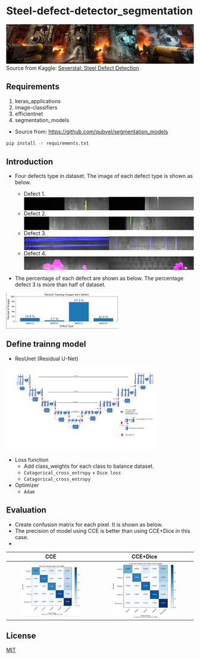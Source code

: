 # Steel-defect-detector_segmentation

![header](images/header.png)
Source from Kaggle: [Severstal: Steel Defect Detection](https://www.kaggle.com/c/severstal-steel-defect-detection)

## Requirements

1) keras_applications
2) image-classifiers
3) efficientnet
4) segmentation_models
- Source from: https://github.com/qubvel/segmentation_models

```bash
pip install -r requirements.txt
```

## Introduction

- Four defects type in dataset. The image of each defect type is shown as below.

  - Defect 1.  
<img src="images/defect1-1.png" align="center" width="50%"/><img src="images/defect1-2.png" align="center" width="50%"/>
  - Defect 2.  
<img src="images/defect2-1.png" align="center" width="50%"/><img src="images/defect2-2.png" align="center" width="50%"/>
  - Defect 3.  
<img src="images/defect3-1.png" align="center" width="50%"/><img src="images/defect3-2.png" align="center" width="50%"/>
  - Defect 4.  
<img src="images/defect4-1.png" align="center" width="50%"/><img src="images/defect4-2.png" align="center" width="50%"/>

- The percentage of each defect are shown as below. The percentage defect 3 is more than half of dataset. 
<img src="images/data_static.png" align="center" width="60%"/>

## Define trainng model
- ResUnet (Residual U-Net)
<img src="images/unet model.png" align="center" width="80%"/>

- Loss function
  - Add class_weights for each class to balance dataset.
  - ``Catagorical_cross_entropy`` + ``Dice loss``
  - ``Catagorical_cross_entropy`` 
- Optimizer
  - ``Adam``
   
## Evaluation
 - Create confusion matrix for each pixel. It is shown as below. 
 - The precision of model using CCE is better than using CCE+Dice in this case.
 - 
|CCE|CCE+Dice|
|:--:|:--:|
|<img src="images/cm_cce_class-weight.png" align="center" width="70%"/>|<img src="images/cm_cce_dice_class-weight.png" align="center" width="70%"/>|

## License
[MIT](https://choosealicense.com/licenses/mit/)
